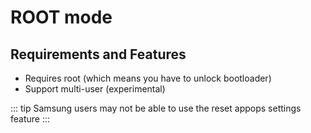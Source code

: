 # ROOT mode

## Requirements and Features

* Requires root (which means you have to unlock bootloader)
* Support multi-user (experimental)

::: tip
Samsung users may not be able to use the reset appops settings feature
:::